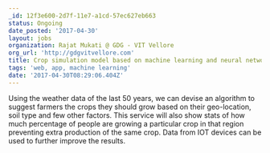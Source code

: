 ```yaml
---
_id: 12f3e600-2d7f-11e7-a1cd-57ec627eb663
status: Ongoing
date_posted: '2017-04-30'
layout: jobs
organization: Rajat Mukati @ GDG - VIT Vellore
org_url: 'http://gdgvitvellore.com'
title: Crop simulation model based on machine learning and neural network
tags: 'web, app, machine learning'
date: '2017-04-30T08:29:06.404Z'
---
```

Using the weather data of the last 50 years, we can devise an algorithm to suggest farmers the crops they should grow based on their geo-location, soil type and few other factors. This service will also show stats of how much percentage of people are growing a particular crop in that region preventing extra production of the same crop. Data from IOT devices can be used to further improve the results.
